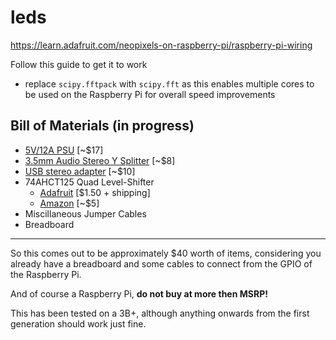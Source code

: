 # leds

https://learn.adafruit.com/neopixels-on-raspberry-pi/raspberry-pi-wiring

Follow this guide to get it to work

- replace `scipy.fftpack` with `scipy.fft` as this enables multiple cores to be used on the Raspberry Pi for overall speed improvements

## Bill of Materials (in progress)

- [5V/12A PSU](https://www.amazon.com/gp/product/B074YHN8D1/ref=ppx_yo_dt_b_asin_title_o04_s00?ie=UTF8&th=1) [~$17]
- [3.5mm Audio Stereo Y Splitter](https://www.amazon.com/gp/product/B00LM0ZGK6/ref=ppx_yo_dt_b_asin_title_o04_s01?ie=UTF8&psc=1) [~$8]
- [USB stereo adapter](https://www.amazon.com/gp/product/B00IRVQ0F8/ref=ppx_yo_dt_b_asin_title_o04_s01?ie=UTF8&psc=1) [~$10]
- 74AHCT125 Quad Level-Shifter
    - [Adafruit](https://www.adafruit.com/product/1787) [$1.50 + shipping]
    - [Amazon](https://www.amazon.com/gp/product/B00XW2L39K/ref=ppx_yo_dt_b_asin_title_o03_s00?ie=UTF8&psc=1) [~$5]
- Miscillaneous Jumper Cables
- Breadboard

---

So this comes out to be approximately $40 worth of items, considering you already have a breadboard and some cables to connect from the GPIO of the Raspberry Pi. 

And of course a Raspberry Pi, **do not buy at more then MSRP!**

This has been tested on a 3B+, although anything onwards from the first generation should work just fine.



